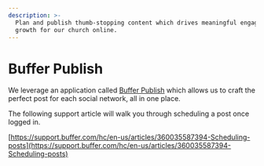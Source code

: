 ```yaml
---
description: >-
  Plan and publish thumb-stopping content which drives meaningful engagement and
  growth for our church online.
---
```


# Buffer Publish

We leverage an application called [Buffer Publish](https://login.buffer.com/login) which allows us to craft the perfect post for each social network, all in one place.

The following support article will walk you through scheduling a post once logged in.

[https://support.buffer.com/hc/en-us/articles/360035587394-Scheduling-posts](https://support.buffer.com/hc/en-us/articles/360035587394-Scheduling-posts)

